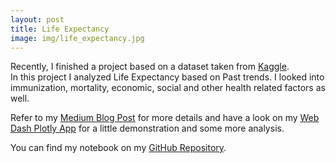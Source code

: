 ```yaml
---
layout: post
title: Life Expectancy
image: img/life_expectancy.jpg
---
```


Recently, I finished a project based on a dataset taken from [Kaggle](https://www.kaggle.com/augustus0498/life-expectancy-who).  
In this project I analyzed Life Expectancy based on Past trends. I looked into immunization, mortality, economic, social and other health related factors as well.

Refer to my [Medium Blog Post](https://medium.com/@veramendes10/life-expectancy-how-past-trends-influences-the-future-4e0dc2a3c4fd) for more details and have a look on my [Web Dash Plotly App](https://life-expectancy-project.herokuapp.com/) for a little demonstration and some more analysis.

You can find my notebook on my [GitHub Repository](https://github.com/VeraMendes/Life-expectancy-project).
